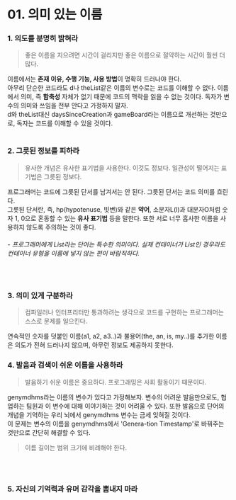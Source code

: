 # 01. 의미 있는 이름


### 1. 의도를 분명히 밝혀라
> 좋은 이름을 지으려면 시간이 걸리지만 좋은 이름으로 절약하는 시간이 훨씬 더 많다.

이름에서는 **존재 이유, 수행 기능, 사용 방법**이 명확히 드러나야 한다. <br>
아무리 단순한 코드라도 d나 theList같은 이름의 변수로는 코드를 이해할 수 없다. 이름에서 의미, 즉 **함축성** 자체가 없기 때문에 코드의 맥락을 읽을 수 없는 것이다. 독자가 변수의 의미와 쓰임을 전부 안다고 가정하지 말자. <br>
d와 theList대신 daysSinceCreation과 gameBoard라는 이름으로 개선하는 것만으로, 독자는 코드를 이해할 수 있을 것이다.
<br><br>

### 2. 그릇된 정보를 피하라
> 유사한 개념은 유사한 표기법을 사용한다. 이것도 정보다. 일관성이 떨어지는 표기법은 그릇된 정보다.

프로그래머는 코드에 그릇된 단서를 남겨서는 안 된다. 그릇된 단서는 코드 의미를 흐린다.<br>
그릇된 단서란, 즉, hp(hypotenuse, 빗변)와 같은 **약어**, 소문자L(l)과 대문자O처럼 숫자 1, 0으로 혼동할 수 있는 **유사 표기법** 등을 말한다. 또한 서로 너무 흡사한 이름을 사용하지 않도록 주의하는 것이 좋다.  

###### - 프로그래머에게 List라는 단어는 특수한 의미이다. 실제 컨테이너가 List인 경우라도 컨테이너 유형을 이름에 넣지 않는 편이 바람직하다.
<br>

### 3. 의미 있게 구분하라
> 컴파일러나 인터프리터만 통과하려는 생각으로 코드를 구현하는 프로그래머는 스스로 문제를 일으킨다.

연속적인 숫자를 덧붙인 이름(a1, a2, a3..)과 불용어(the, an, is, my..)를 추가한 이름은 의도가 전혀 드러나지 않으며, 아무런 정보도 제공하지 못한다.<br>


### 4. 발음과 검색이 쉬운 이름을 사용하라
> 발음하기 쉬운 이름은 중요하다. 프로그래밍은 사회 활동이기 때문이다.

genymdhms라는 이름의 변수가 있다고 가정해보자. 변수의 어려운 발음만으로도, 협업하는 팀원과 이 변수에 대해 이야기하는 것이 어려울 수 있다. 또한 발음으로 단어의 개념을 기억하는 우리 뇌에서 genymdhms 변수는 금세 잊혀질 것이다.
<br>
이 문제는 변수의 이름을 genymdhms에서 'Genera-tion Timestamp'로 바꿔주는 것만으로 간단히 해결할 수 있다.

> 이름 길이는 범위 크기에 비례해야 한다.


<br><br>
### 5. 자신의 기억력과 유머 감각을 뽐내지 마라
